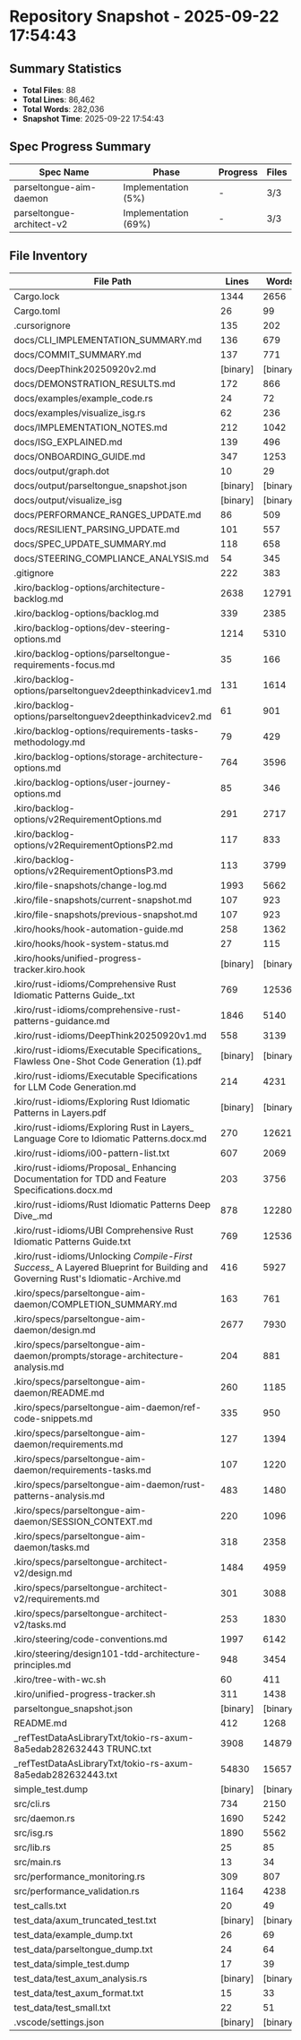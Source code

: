 # Repository Snapshot - 2025-09-22 17:54:43

## Summary Statistics
- **Total Files**: 88
- **Total Lines**: 86,462
- **Total Words**: 282,036
- **Snapshot Time**: 2025-09-22 17:54:43

## Spec Progress Summary

| Spec Name | Phase | Progress | Files |
|-----------|-------|----------|-------|
| parseltongue-aim-daemon | Implementation (5%) | - | 3/3 |
| parseltongue-architect-v2 | Implementation (69%) | - | 3/3 |

## File Inventory

| File Path | Lines | Words | Size |
|-----------|-------|-------|------|
| Cargo.lock | 1344 | 2656 | 36K |
| Cargo.toml | 26 | 99 | 594 |
| .cursorignore | 135 | 202 | 1.7K |
| docs/CLI_IMPLEMENTATION_SUMMARY.md | 136 | 679 | 5.1K |
| docs/COMMIT_SUMMARY.md | 137 | 771 | 6.1K |
| docs/DeepThink20250920v2.md | [binary] | [binary] | 0 |
| docs/DEMONSTRATION_RESULTS.md | 172 | 866 | 6.5K |
| docs/examples/example_code.rs | 24 | 72 | 460 |
| docs/examples/visualize_isg.rs | 62 | 236 | 2.4K |
| docs/IMPLEMENTATION_NOTES.md | 212 | 1042 | 8.1K |
| docs/ISG_EXPLAINED.md | 139 | 496 | 3.4K |
| docs/ONBOARDING_GUIDE.md | 347 | 1253 | 9.3K |
| docs/output/graph.dot | 10 | 29 | 421 |
| docs/output/parseltongue_snapshot.json | [binary] | [binary] | 188K |
| docs/output/visualize_isg | [binary] | [binary] | 28M |
| docs/PERFORMANCE_RANGES_UPDATE.md | 86 | 509 | 3.7K |
| docs/RESILIENT_PARSING_UPDATE.md | 101 | 557 | 4.2K |
| docs/SPEC_UPDATE_SUMMARY.md | 118 | 658 | 5.0K |
| docs/STEERING_COMPLIANCE_ANALYSIS.md | 54 | 345 | 2.5K |
| .gitignore | 222 | 383 | 2.9K |
| .kiro/backlog-options/architecture-backlog.md | 2638 | 12791 | 104K |
| .kiro/backlog-options/backlog.md | 339 | 2385 | 19K |
| .kiro/backlog-options/dev-steering-options.md | 1214 | 5310 | 44K |
| .kiro/backlog-options/parseltongue-requirements-focus.md | 35 | 166 | 1.3K |
| .kiro/backlog-options/parseltonguev2deepthinkadvicev1.md | 131 | 1614 | 12K |
| .kiro/backlog-options/parseltonguev2deepthinkadvicev2.md | 61 | 901 | 6.3K |
| .kiro/backlog-options/requirements-tasks-methodology.md | 79 | 429 | 3.5K |
| .kiro/backlog-options/storage-architecture-options.md | 764 | 3596 | 29K |
| .kiro/backlog-options/user-journey-options.md | 85 | 346 | 2.9K |
| .kiro/backlog-options/v2RequirementOptions.md | 291 | 2717 | 21K |
| .kiro/backlog-options/v2RequirementOptionsP2.md | 117 | 833 | 6.2K |
| .kiro/backlog-options/v2RequirementOptionsP3.md | 113 | 3799 | 26K |
| .kiro/file-snapshots/change-log.md | 1993 | 5662 | 42K |
| .kiro/file-snapshots/current-snapshot.md | 107 | 923 | 6.1K |
| .kiro/file-snapshots/previous-snapshot.md | 107 | 923 | 6.1K |
| .kiro/hooks/hook-automation-guide.md | 258 | 1362 | 11K |
| .kiro/hooks/hook-system-status.md | 27 | 115 | 912 |
| .kiro/hooks/unified-progress-tracker.kiro.hook | [binary] | [binary] | 575 |
| .kiro/rust-idioms/Comprehensive Rust Idiomatic Patterns Guide_.txt | 769 | 12536 | 90K |
| .kiro/rust-idioms/comprehensive-rust-patterns-guidance.md | 1846 | 5140 | 51K |
| .kiro/rust-idioms/DeepThink20250920v1.md | 558 | 3139 | 25K |
| .kiro/rust-idioms/Executable Specifications_ Flawless One-Shot Code Generation (1).pdf | [binary] | [binary] | 83K |
| .kiro/rust-idioms/Executable Specifications for LLM Code Generation.md | 214 | 4231 | 33K |
| .kiro/rust-idioms/Exploring Rust Idiomatic Patterns in Layers.pdf | [binary] | [binary] | 613K |
| .kiro/rust-idioms/Exploring Rust in Layers_ Language Core to Idiomatic Patterns.docx.md | 270 | 12621 | 97K |
| .kiro/rust-idioms/i00-pattern-list.txt | 607 | 2069 | 18K |
| .kiro/rust-idioms/Proposal_ Enhancing Documentation for TDD and Feature Specifications.docx.md | 203 | 3756 | 28K |
| .kiro/rust-idioms/Rust Idiomatic Patterns Deep Dive_.md | 878 | 12280 | 95K |
| .kiro/rust-idioms/UBI Comprehensive Rust Idiomatic Patterns Guide.txt | 769 | 12536 | 90K |
| .kiro/rust-idioms/Unlocking _Compile-First Success__ A Layered Blueprint for Building and Governing Rust's Idiomatic-Archive.md | 416 | 5927 | 47K |
| .kiro/specs/parseltongue-aim-daemon/COMPLETION_SUMMARY.md | 163 | 761 | 5.7K |
| .kiro/specs/parseltongue-aim-daemon/design.md | 2677 | 7930 | 87K |
| .kiro/specs/parseltongue-aim-daemon/prompts/storage-architecture-analysis.md | 204 | 881 | 7.2K |
| .kiro/specs/parseltongue-aim-daemon/README.md | 260 | 1185 | 11K |
| .kiro/specs/parseltongue-aim-daemon/ref-code-snippets.md | 335 | 950 | 9.7K |
| .kiro/specs/parseltongue-aim-daemon/requirements.md | 127 | 1394 | 9.3K |
| .kiro/specs/parseltongue-aim-daemon/requirements-tasks.md | 107 | 1220 | 9.6K |
| .kiro/specs/parseltongue-aim-daemon/rust-patterns-analysis.md | 483 | 1480 | 14K |
| .kiro/specs/parseltongue-aim-daemon/SESSION_CONTEXT.md | 220 | 1096 | 8.7K |
| .kiro/specs/parseltongue-aim-daemon/tasks.md | 318 | 2358 | 19K |
| .kiro/specs/parseltongue-architect-v2/design.md | 1484 | 4959 | 55K |
| .kiro/specs/parseltongue-architect-v2/requirements.md | 301 | 3088 | 23K |
| .kiro/specs/parseltongue-architect-v2/tasks.md | 253 | 1830 | 14K |
| .kiro/steering/code-conventions.md | 1997 | 6142 | 53K |
| .kiro/steering/design101-tdd-architecture-principles.md | 948 | 3454 | 29K |
| .kiro/tree-with-wc.sh | 60 | 411 | 2.7K |
| .kiro/unified-progress-tracker.sh | 311 | 1438 | 13K |
| parseltongue_snapshot.json | [binary] | [binary] | 4.0K |
| README.md | 412 | 1268 | 11K |
| _refTestDataAsLibraryTxt/tokio-rs-axum-8a5edab282632443 TRUNC.txt | 3908 | 14879 | 136K |
| _refTestDataAsLibraryTxt/tokio-rs-axum-8a5edab282632443.txt | 54830 | 156578 | 1.6M |
| simple_test.dump | [binary] | [binary] | 0 |
| src/cli.rs | 734 | 2150 | 26K |
| src/daemon.rs | 1690 | 5242 | 65K |
| src/isg.rs | 1890 | 5562 | 69K |
| src/lib.rs | 25 | 85 | 655 |
| src/main.rs | 13 | 34 | 280 |
| src/performance_monitoring.rs | 309 | 807 | 12K |
| src/performance_validation.rs | 1164 | 4238 | 51K |
| test_calls.txt | 20 | 49 | 318 |
| test_data/axum_truncated_test.txt | [binary] | [binary] | 0 |
| test_data/example_dump.txt | 26 | 69 | 455 |
| test_data/parseltongue_dump.txt | 24 | 64 | 514 |
| test_data/simple_test.dump | 17 | 39 | 248 |
| test_data/test_axum_analysis.rs | [binary] | [binary] | 0 |
| test_data/test_axum_format.txt | 15 | 33 | 297 |
| test_data/test_small.txt | 22 | 51 | 401 |
| .vscode/settings.json | [binary] | [binary] | 44 |
